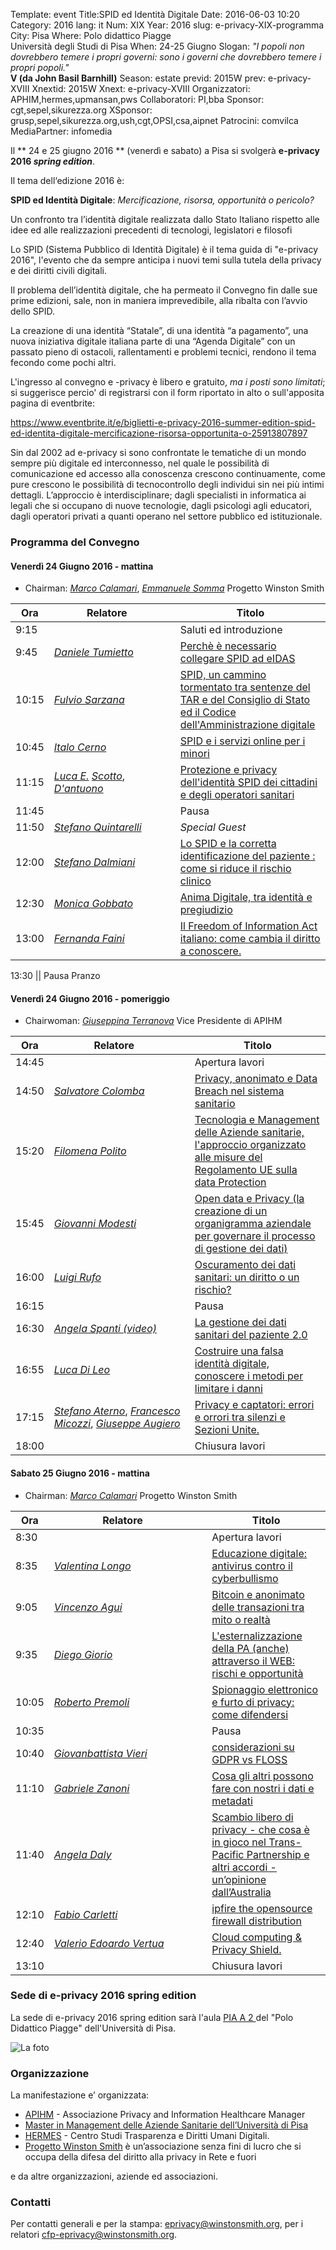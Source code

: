 Template: event
Title:SPID ed Identità Digitale
Date: 2016-06-03 10:20
Category: 2016
lang: it
Num: XIX
Year: 2016
slug: e-privacy-XIX-programma
City: Pisa
Where: Polo didattico Piagge<br/>Università degli Studi di Pisa
When: 24-25 Giugno
Slogan: <i>"I popoli non dovrebbero temere i propri governi: sono i governi che dovrebbero temere i propri popoli."</i><br/><b>V (da John Basil Barnhill)</b>
Season: estate
previd: 2015W
prev: e-privacy-XVIII
Xnextid: 2015W
Xnext: e-privacy-XVIII
Organizzatori: APHIM,hermes,upmansan,pws
Collaboratori: PI,bba
Sponsor: cgt,sepel,sikurezza.org
XSponsor: grusp,sepel,sikurezza.org,ush,cgt,OPSI,csa,aipnet
Patrocini: comvilca
MediaPartner: infomedia

<!--
<div style="width:100%; text-align:left;" ><iframe  src="//eventbrite.it/tickets-external?eid=25913807897&ref=etckt" frameborder="0" height="360" width="100%" vspace="0" hspace="0" marginheight="5" marginwidth="5" scrolling="auto" allowtransparency="true"></iframe><div style="font-family:Helvetica, Arial; font-size:10px; padding:5px 0 5px; margin:2px; width:100%; text-align:left;" ><a class="powered-by-eb" style="color: #dddddd; text-decoration: none;" target="_blank" href="http://www.eventbrite.it/r/etckt">Con tecnologia Eventbrite</a></div></div>
-->


Il ** 24 e 25 giugno 2016 ** (venerdì e sabato) a Pisa si svolgerà **e-privacy 2016 _spring edition_**.

Il tema dell‘edizione 2016 è:

**SPID ed Identità Digitale**: _Mercificazione, risorsa, opportunità o pericolo?_

Un confronto tra l’identità digitale realizzata dallo Stato Italiano
rispetto alle idee ed alle realizzazioni precedenti di tecnologi,
legislatori e filosofi

Lo SPID (Sistema Pubblico di Identità Digitale) è il tema guida di
"e-privacy 2016", l'evento che da sempre anticipa i nuovi temi sulla
tutela della privacy e dei diritti civili digitali.

Il problema dell’identità digitale, che ha permeato il Convegno fin
dalle sue prime edizioni, sale, non in maniera imprevedibile, alla
ribalta con l’avvio dello SPID.

La creazione di una identità “Statale”, di una identità “a pagamento”,
una nuova iniziativa digitale italiana parte di una “Agenda Digitale”
con un passato pieno di ostacoli, rallentamenti e problemi tecnici,
rendono il tema fecondo come pochi altri.

L'ingresso al convegno e -privacy è libero e gratuito, *ma i posti sono
limitati*; si suggerisce percio' di registrarsi con il form riportato in alto o sull'apposita pagina di eventbrite:

https://www.eventbrite.it/e/biglietti-e-privacy-2016-summer-edition-spid-ed-identita-digitale-mercificazione-risorsa-opportunita-o-25913807897



Sin dal 2002 ad e-privacy si sono confrontate le tematiche di un mondo
sempre più digitale ed interconnesso, nel quale le possibilità di
comunicazione ed accesso alla conoscenza crescono continuamente, come
pure crescono le possibilità di tecnocontrollo degli individui sin nei
più intimi dettagli. L’approccio è interdisciplinare; dagli
specialisti in informatica ai legali che si occupano di nuove
tecnologie, dagli psicologi agli educatori, dagli operatori privati a
quanti operano nel settore pubblico ed istituzionale.


### <a name="programma"></a>Programma del Convegno
 
#### <a name="vem"></a>Venerdì 24 Giugno 2016 - mattina

 * Chairman: [_Marco Calamari_](/e-privacy-XIX-relatori.html#calamari), [_Emmanuele Somma_](/e-privacy-XIX-relatori.html#somma) Progetto Winston Smith 

  **Ora** | &nbsp;&nbsp;&nbsp;&nbsp;&nbsp;&nbsp;&nbsp;&nbsp;&nbsp;&nbsp;&nbsp;&nbsp;**Relatore**&nbsp;&nbsp;&nbsp;&nbsp;&nbsp;&nbsp;&nbsp;&nbsp;&nbsp;&nbsp;&nbsp;&nbsp;&nbsp;&nbsp;&nbsp;&nbsp; | **Titolo** 
  ------- | ------- | ------- 
9:15 || Saluti ed introduzione
9:45 | [_Daniele Tumietto_](/e-privacy-XIX-relatori.html#tumietto)|[Perchè è necessario collegare SPID ad eIDAS](/e-privacy-XIX-interventi.html#tumietto)
10:15 | [_Fulvio Sarzana_](/e-privacy-XIX-relatori.html#sarzana)|[SPID, un cammino tormentato tra sentenze del TAR e del Consiglio di  Stato ed il Codice dell'Amministrazione digitale](/e-privacy-XIX-interventi.html#sarzana)
10:45 | [_Italo Cerno_](/e-privacy-XIX-relatori.html#cerno)|[SPID e i servizi online per i minori](/e-privacy-XIX-interventi.html#cerno)
11:15 | [_Luca E._](/e-privacy-XIX-relatori.html#luca) [_Scotto_](/e-privacy-XIX-relatori.html#scotto), [_D'antuono_](/e-privacy-XIX-relatori.html#dantuono)|[Protezione e privacy dell'identità SPID dei cittadini e degli operatori sanitari](/e-privacy-XIX-interventi.html#tavola1)
11:45 || Pausa
11:50 | [_Stefano Quintarelli_](/e-privacy-XIX-relatori.html#quinta)| _Special Guest_
12:00 | [_Stefano Dalmiani_](/e-privacy-XIX-relatori.html#dalmiani)|[Lo SPID e la corretta identificazione del paziente : come si riduce il rischio clinico](/e-privacy-XIX-interventi.html#dalmiani)
12:30 | [_Monica Gobbato_](/e-privacy-XIX-relatori.html#gobbato)|[Anima Digitale, tra identità e pregiudizio](/e-privacy-XIX-interventi.html#gobbato)
13:00 | [_Fernanda Faini_](/e-privacy-XIX-relatori.html#faini)|[Il Freedom of Information Act italiano: come cambia il diritto a conoscere.](/e-privacy-XIX-interventi.html#faini)

13:30 || Pausa Pranzo

#### <a name="vep"></a>Venerdì 24 Giugno 2016 - pomeriggio

 * Chairwoman: [_Giuseppina Terranova_](/e-privacy-XIX-relatori.html#terranova) Vice Presidente di APIHM

  **Ora** | &nbsp;&nbsp;&nbsp;&nbsp;&nbsp;&nbsp;&nbsp;&nbsp;&nbsp;&nbsp;&nbsp;&nbsp;**Relatore**&nbsp;&nbsp;&nbsp;&nbsp;&nbsp;&nbsp;&nbsp;&nbsp;&nbsp;&nbsp;&nbsp;&nbsp;&nbsp;&nbsp;&nbsp;&nbsp; | **Titolo** 
  ------- | ------- | ------- 
14:45 || Apertura lavori 
14:50 | [_Salvatore Colomba_](/e-privacy-XIX-relatori.html#colomba)|[Privacy, anonimato e Data Breach nel sistema sanitario](/e-privacy-XIX-interventi.html#colomba)
15:20 | [_Filomena Polito_](/e-privacy-XIX-relatori.html#polito)|[Tecnologia e Management delle Aziende sanitarie, l'approccio organizzato alle misure del Regolamento UE sulla data Protection](/e-privacy-XIX-interventi.html#polito)
15:45 | [_Giovanni Modesti_](/e-privacy-XIX-relatori.html#modesti)|[Open data e Privacy (la creazione di un organigramma aziendale per governare il processo di gestione dei dati)](/e-privacy-XIX-interventi.html#modesti)
16:00 | [_Luigi Rufo_](/e-privacy-XIX-relatori.html#rufo)|[Oscuramento dei dati sanitari: un diritto o un rischio? ](/e-privacy-XIX-interventi.html#rufo)
16:15 || Pausa 
16:30 | [_Angela Spanti (video)_](/e-privacy-XIX-relatori.html#spanti)|[La gestione dei dati sanitari del paziente 2.0](/e-privacy-XIX-interventi.html#spanti)
16:55 | [_Luca Di Leo_](/e-privacy-XIX-relatori.html#dileo)|[Costruire una falsa identità digitale, conoscere i metodi per limitare i danni](/e-privacy-XIX-interventi.html#dileo)
17:15 | [_Stefano Aterno_](/e-privacy-XIX-relatori.html#aterno), [_Francesco Micozzi_](/e-privacy-XIX-relatori.html#micozzi),  [_Giuseppe Augiero_](/e-privacy-XIX-relatori.html#augiero)|[Privacy e captatori: errori e orrori tra silenzi e Sezioni Unite.](/e-privacy-XIX-interventi.html#tavola2)
18:00 || Chiusura lavori

#### <a name="sa"></a>Sabato 25 Giugno 2016 - mattina

 * Chairman: [_Marco Calamari_](/e-privacy-XIX-relatori.html#calamari) Progetto Winston Smith

  **Ora** | &nbsp;&nbsp;&nbsp;&nbsp;&nbsp;&nbsp;&nbsp;&nbsp;&nbsp;&nbsp;&nbsp;&nbsp;&nbsp;&nbsp;&nbsp;&nbsp;&nbsp;&nbsp;**Relatore**&nbsp;&nbsp;&nbsp;&nbsp;&nbsp;&nbsp;&nbsp;&nbsp;&nbsp;&nbsp;&nbsp;&nbsp;&nbsp;&nbsp;&nbsp;&nbsp;&nbsp;&nbsp;&nbsp;&nbsp;&nbsp;&nbsp; | **Titolo** 
  ------- | ------- | ------- 
8:30 ||  Apertura lavori
8:35 | [_Valentina Longo_](/e-privacy-XIX-relatori.html#longo)|[Educazione digitale: antivirus contro il cyberbullismo](/e-privacy-XIX-interventi.html#longo)
9:05 | [_Vincenzo Agui_](/e-privacy-XIX-relatori.html#agui)|[Bitcoin e anonimato delle transazioni tra mito o realtà](/e-privacy-XIX-interventi.html#agui)
9:35 | [_Diego Giorio_](/e-privacy-XIX-relatori.html#giorio)|[L'esternalizzazione della PA (anche) attraverso il WEB: rischi e opportunità](/e-privacy-XIX-interventi.html#giorio)
10:05 | [_Roberto Premoli_](/e-privacy-XIX-relatori.html#premoli)|[Spionaggio elettronico e furto di privacy: come difendersi](/e-privacy-XIX-interventi.html#premoli)
10:35 || Pausa
10:40 | [_Giovanbattista Vieri_](/e-privacy-XIX-relatori.html#vieri)|[considerazioni su GDPR vs FLOSS](/e-privacy-XIX-interventi.html#vieri)
11:10 | [_Gabriele Zanoni_](/e-privacy-XIX-relatori.html#zanoni)|[Cosa gli altri possono fare con nostri i dati e metadati](/e-privacy-XIX-interventi.html#zanoni)
11:40 | [_Angela Daly_](/e-privacy-XIX-relatori.html#daly)|[Scambio libero di privacy - che cosa è in gioco nel Trans-Pacific Partnership e altri accordi - un’opinione dall’Australia](/e-privacy-XIX-interventi.html#daly)
12:10 | [_Fabio Carletti_](/e-privacy-XIX-relatori.html#carletti)|[ipfire the opensource firewall distribution](/e-privacy-XIX-interventi.html#carletti)
12:40 | [_Valerio Edoardo Vertua_](/e-privacy-XIX-relatori.html#vertua)|[Cloud computing & Privacy Shield.](/e-privacy-XIX-interventi.html#vertua)
13:10 || Chiusura lavori


### Sede di e-privacy 2016 spring edition


La sede di e-privacy 2016 spring edition sarà l'aula  [ PIA A 2 ]( http://web.jus.unipi.it/sedi/polo-didattico-delle-piagge/) del "Polo Didattico Piagge" dell'Università di Pisa.

![La foto ]( http://web.jus.unipi.it/wp-content/uploads/2014/04/polo_piagge.jpg)

### Organizzazione

La manifestazione e’ organizzata:

 - [APIHM](http://www.apihm.it) \- Associazione Privacy and Information Healthcare Manager
 - [Master in Management delle Aziende Sanitarie dell’Università di Pisa](http://www.mastermansan.it/)
 - [HERMES](http://logioshermes.org/) \- Centro Studi Trasparenza e Diritti Umani Digitali.
 - [Progetto Winston Smith](http://pws.winstonsmith.org/) è un’associazione senza fini di lucro che si occupa della difesa del diritto alla privacy in Rete e fuori

e da altre organizzazioni, aziende ed associazioni.


### Contatti

Per contatti generali e per la stampa: [eprivacy@winstonsmith.org](mailto:eprivacy@winstonsmith.org), per i relatori [cfp-eprivacy@winstonsmith.org](mailto:cfp-eprivacy@winstonsmith.org).
